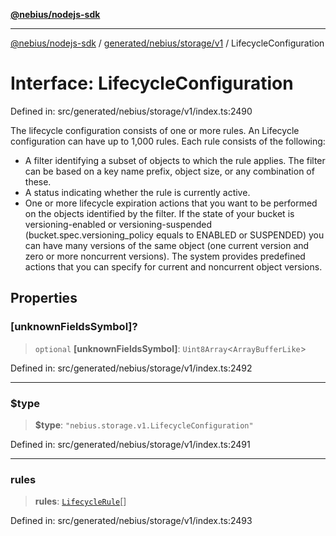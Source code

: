 [**@nebius/nodejs-sdk**](../../../../../README.md)

---

[@nebius/nodejs-sdk](../../../../../README.md) / [generated/nebius/storage/v1](../README.md) / LifecycleConfiguration

# Interface: LifecycleConfiguration

Defined in: src/generated/nebius/storage/v1/index.ts:2490

The lifecycle configuration consists of one or more rules.
An Lifecycle configuration can have up to 1,000 rules.
Each rule consists of the following:

- A filter identifying a subset of objects to which the rule applies.
  The filter can be based on a key name prefix, object size, or any combination of these.
- A status indicating whether the rule is currently active.
- One or more lifecycle expiration actions that you want to be performed on the objects
  identified by the filter. If the state of your bucket is versioning-enabled or versioning-suspended
  (bucket.spec.versioning_policy equals to ENABLED or SUSPENDED) you can have many versions of the same
  object (one current version and zero or more noncurrent versions). The system provides predefined actions
  that you can specify for current and noncurrent object versions.

## Properties

### \[unknownFieldsSymbol\]?

> `optional` **\[unknownFieldsSymbol\]**: `Uint8Array`\<`ArrayBufferLike`\>

Defined in: src/generated/nebius/storage/v1/index.ts:2492

---

### $type

> **$type**: `"nebius.storage.v1.LifecycleConfiguration"`

Defined in: src/generated/nebius/storage/v1/index.ts:2491

---

### rules

> **rules**: [`LifecycleRule`](LifecycleRule.md)[]

Defined in: src/generated/nebius/storage/v1/index.ts:2493
